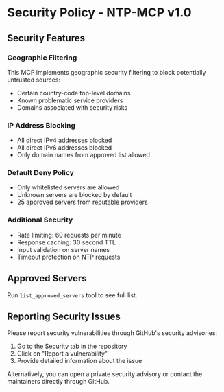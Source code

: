 # Security Policy - NTP-MCP v1.0

## Security Features

### Geographic Filtering
This MCP implements geographic security filtering to block potentially untrusted sources:
- Certain country-code top-level domains
- Known problematic service providers
- Domains associated with security risks

### IP Address Blocking
- All direct IPv4 addresses blocked
- All direct IPv6 addresses blocked
- Only domain names from approved list allowed

### Default Deny Policy
- Only whitelisted servers are allowed
- Unknown servers are blocked by default
- 25 approved servers from reputable providers

### Additional Security
- Rate limiting: 60 requests per minute
- Response caching: 30 second TTL
- Input validation on server names
- Timeout protection on NTP requests

## Approved Servers
Run `list_approved_servers` tool to see full list.

## Reporting Security Issues

Please report security vulnerabilities through GitHub's security advisories:
1. Go to the Security tab in the repository
2. Click on "Report a vulnerability"
3. Provide detailed information about the issue

Alternatively, you can open a private security advisory or contact the maintainers directly through GitHub.